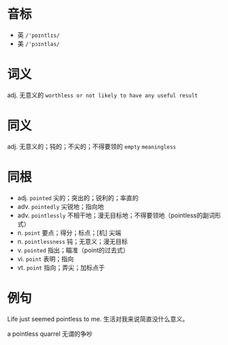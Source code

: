 # 音标

- 英 `/'pɒɪntlɪs/`
- 美 `/'pɔɪntləs/`

# 词义

adj. 无意义的
`worthless or not likely to have any useful result`

# 同义

adj. 无意义的；钝的；不尖的；不得要领的
`empty` `meaningless`

# 同根

- adj. `pointed` 尖的；突出的；锐利的；率直的
- adv. `pointedly` 尖锐地；指向地
- adv. `pointlessly` 不相干地；漫无目标地；不得要领地（pointless的副词形式）
- n. `point` 要点；得分；标点；[机] 尖端
- n. `pointlessness` 钝；无意义；漫无目标
- v. `pointed` 指出；瞄准（point的过去式）
- vi. `point` 表明；指向
- vt. `point` 指向；弄尖；加标点于

# 例句

Life just seemed pointless to me.
生活对我来说简直没什么意义。

a pointless quarrel
无谓的争吵


